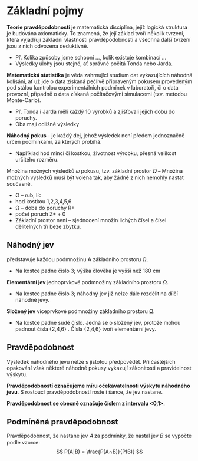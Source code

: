 # Základní pojmy
**Teorie pravděpodobnosti** je matematická disciplína, jejíž logická struktura je budována axiomaticky. To znamená, že její základ tvoří několik tvrzení, která vyjadřují základní vlastnosti pravděpodobnosti a všechna další tvrzení jsou z nich odvozena deduktivně.
- Př. Kolika způsoby jsme schopni …, kolik existuje kombinací … 
- Výsledky úlohy jsou stejné, ať správně počítá Tonda nebo Jarda. 

**Matematická statistika** je věda zahrnující studium dat vykazujících náhodná kolísání, ať už jde o data získaná pečlivě připraveným pokusem provedeným pod stálou kontrolou experimentálních podmínek v laboratoři, či o data provozní, případně o data získaná počítačovými simulacemi (tzv. metodou Monte-Carlo).
- Př. Tonda i Jarda měli každý 10 výrobků a zjišťovali jejich dobu do poruchy.
- Oba mají odlišné výsledky

**Náhodný pokus** - je každý dej, jehož výsledek není předem jednoznačně určen podmínkami, za kterých probíhá. 
- Například hod mincí či kostkou, životnost výrobku, přesná velikost určitého rozměru.

Množina možných výsledků 𝜔 pokusu, tzv. základní prostor 𝛺 – Množina možných výsledků musí být volena tak, aby žádné z nich nemohly nastat současně. 
- Ω – rub, líc
- hod kostkou 1,2,3,4,5,6 
- Ω – doba do poruchy R+
- počet poruch Z+ + 0
- Základní prostor není – sjednocení množin lichých čísel a čísel dělitelných tří beze zbytku.

## Náhodný jev
představuje každou podmnožinu A základního prostoru Ω. 
- Na kostce padne číslo 3; výška člověka je vyšší než 180 cm

**Elementární jev** jednoprvkové podmnožiny základního prostoru Ω. 
- Na kostce padne číslo 3; náhodný jev již nelze dále rozdělit na dílčí náhodné jevy.

**Složený jev** víceprvkové podmnožiny základního prostoru Ω. 
- Na kostce padne sudé číslo. Jedná se o složený jev, protože mohou padnout čísla {2,4,6} . Čísla {2,4,6} tvoří elementární jevy.

## Pravděpodobnost

Výsledek náhodného jevu nelze s jistotou předpovědět. Při častějších opakování však některé náhodné pokusy vykazují zákonitosti a pravidelnost výskytu. 

**Pravděpodobností označujeme míru očekávatelnosti výskytu náhodného jevu**. S rostoucí pravděpodobností roste i šance, že jev nastane.

**Pravděpodobnost se obecně označuje číslem z intervalu  <0,1>**.

## Podmíněná pravděpodobnost
Pravděpodobnost, že nastane jev 𝐴 za podmínky, že nastal jev 𝐵 se vypočte podle vzorce: 
$$
P(A|B) = \frac{P(A∩B)}{P(B)}
$$
